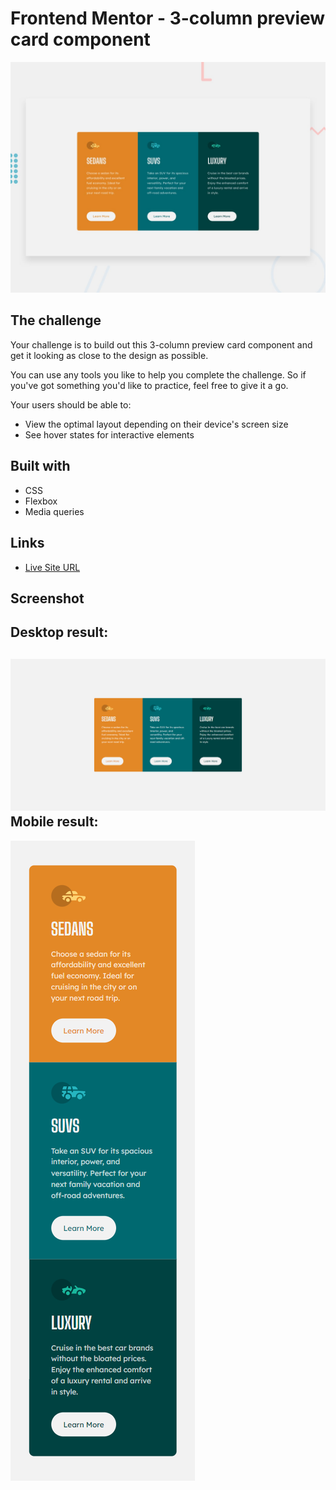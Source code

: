 # Frontend Mentor - 3-column preview card component

![Design preview for the 3-column preview card component coding challenge](./design/desktop-preview.jpg)
## The challenge

Your challenge is to build out this 3-column preview card component and get it looking as close to the design as possible.

You can use any tools you like to help you complete the challenge. So if you've got something you'd like to practice, feel free to give it a go.

Your users should be able to:

- View the optimal layout depending on their device's screen size
- See hover states for interactive elements

## Built with

- CSS
- Flexbox
- Media queries

## Links

- [Live Site URL](https://fernando-lz.github.io/3-column-preview-card-component-main/)
  
## Screenshot

Desktop result:
---
![Desktop Version](./design/desktop-result.png)
Mobile result:
---
![Mobile Version](./design/mobile-result.png)

